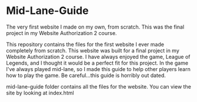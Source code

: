 # Mid-Lane-Guide
The very first website I made on my own, from scratch. This was the final project in my Website Authorization 2 course.

This repository contains the files for the first website I ever made completely from scratch. This website was built for a final project in my Website Authorization 2 course. I have always enjoyed the game, League of Legends, and I thought it would be a perfect fit for this project. In the game I've always played mid-lane, so I made this guide to help other players learn how to play the game. Be careful...this guide is horribly out dated.

mid-lane-guide folder contains all the files for the website. You can view the site by looking at index.html
